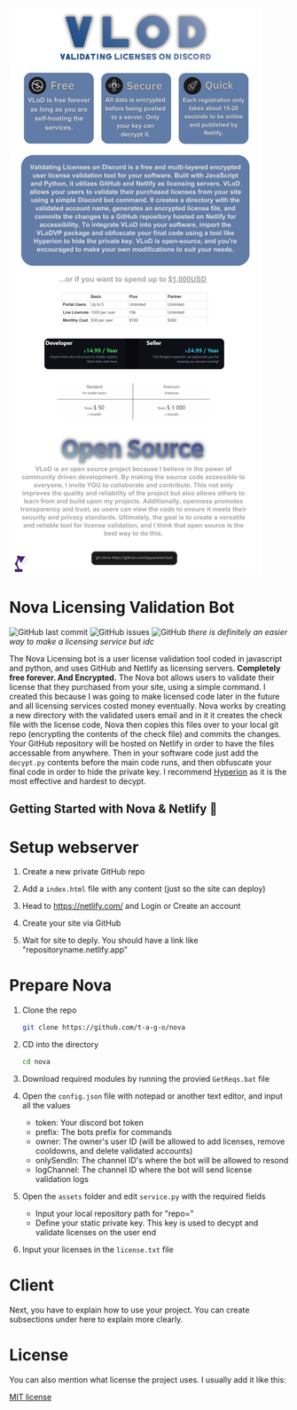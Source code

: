 
![Banner](./header.png)

# Nova Licensing Validation Bot

![GitHub last commit](https://img.shields.io/github/last-commit/t-a-g-o/nova)
![GitHub issues](https://img.shields.io/github/issues-raw/t-a-g-o/nova)
![GitHub](https://img.shields.io/github/license/t-a-g-o/nova)
*there is definitely an easier way to make a licensing service but idc*

The Nova Licensing bot is a user license validation tool coded in javascript and python, and uses GitHub and Netlify as licensing servers. **Completely free forever. And Encrypted.** The Nova bot allows
users to validate their license that they purchased from your site, using a simple command. I created this because I was going to make licensed code later in the future and all licensing services costed money eventually.
Nova works by creating a new directory with the validated users email and in it it creates the check file with the license code, Nova then copies this files over to your local git repo (encrypting the contents of the check file) and commits the
changes. Your GitHub repository will be hosted on Netlify in order to have the files accessable from anywhere. Then in your software code just add the `decypt.py` contents before the main code runs, and then obfuscate your final code in order
to hide the private key. I recommend [Hyperion](https://github.com/billythegoat356/Hyperion) as it is the most effective and hardest to decypt.


## Getting Started with Nova & Netlify 🚀

# Setup webserver
1. Create a new private GitHub repo
   
2. Add a `index.html` file with any content (just so the site can deploy)
   
3. Head to https://netlify.com/ and Login or Create an account
   
4. Create your site via GitHub

5. Wait for site to deply. You should have a link like "repositoryname.netlify.app"

# Prepare Nova
1. Clone the repo
   ```sh
   git clone https://github.com/t-a-g-o/nova
   ```
   
2. CD into the directory
   ```sh
   cd nova
   ```
3. Download required modules by running the provied `GetReqs.bat` file
   
4. Open the `config.json` file with notepad or another text editor, and input all the values
   * token: Your discord bot token
   * prefix: The bots prefix for commands
   * owner: The owner's user ID (will be allowed to add licenses, remove cooldowns, and delete validated accounts)
   * onlySendIn: The channel ID's where the bot will be allowed to resond
   * logChannel: The channel ID where the bot will send license validation logs
    
5. Open the `assets` folder and edit `service.py` with the required fields
   * Input your local repository path for "repo="
   * Define your static private key. This key is used to decypt and validate licenses on the user end
    
6. Input your licenses in the `license.txt` file

# Client 

Next, you have to explain how to use your project. You can create subsections under here to explain more clearly.

# License

You can also mention what license the project uses. I usually add it like this:

[MIT license](./LICENSE)
